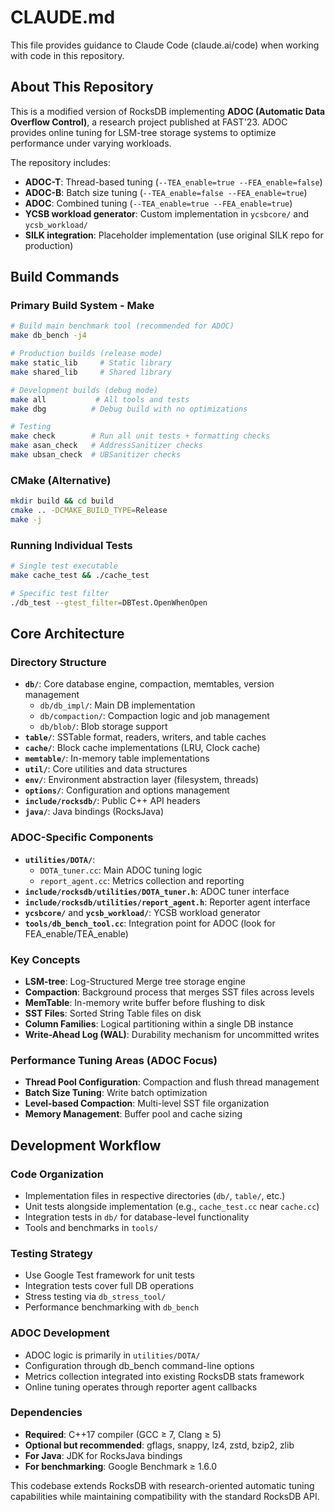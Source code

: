 # CLAUDE.md

This file provides guidance to Claude Code (claude.ai/code) when working with code in this repository.

## About This Repository

This is a modified version of RocksDB implementing **ADOC (Automatic Data Overflow Control)**, a research project published at FAST'23. ADOC provides online tuning for LSM-tree storage systems to optimize performance under varying workloads.

The repository includes:
- **ADOC-T**: Thread-based tuning (`--TEA_enable=true --FEA_enable=false`)
- **ADOC-B**: Batch size tuning (`--TEA_enable=false --FEA_enable=true`)  
- **ADOC**: Combined tuning (`--TEA_enable=true --FEA_enable=true`)
- **YCSB workload generator**: Custom implementation in `ycsbcore/` and `ycsb_workload/`
- **SILK integration**: Placeholder implementation (use original SILK repo for production)

## Build Commands

### Primary Build System - Make
```bash
# Build main benchmark tool (recommended for ADOC)
make db_bench -j4

# Production builds (release mode)
make static_lib     # Static library
make shared_lib     # Shared library

# Development builds (debug mode)
make all           # All tools and tests
make dbg          # Debug build with no optimizations

# Testing
make check        # Run all unit tests + formatting checks
make asan_check   # AddressSanitizer checks
make ubsan_check  # UBSanitizer checks
```

### CMake (Alternative)
```bash
mkdir build && cd build
cmake .. -DCMAKE_BUILD_TYPE=Release
make -j
```

### Running Individual Tests
```bash
# Single test executable
make cache_test && ./cache_test

# Specific test filter
./db_test --gtest_filter=DBTest.OpenWhenOpen
```

## Core Architecture

### Directory Structure
- **`db/`**: Core database engine, compaction, memtables, version management
  - `db/db_impl/`: Main DB implementation 
  - `db/compaction/`: Compaction logic and job management
  - `db/blob/`: Blob storage support
- **`table/`**: SSTable format, readers, writers, and table caches
- **`cache/`**: Block cache implementations (LRU, Clock cache)
- **`memtable/`**: In-memory table implementations
- **`util/`**: Core utilities and data structures
- **`env/`**: Environment abstraction layer (filesystem, threads)
- **`options/`**: Configuration and options management
- **`include/rocksdb/`**: Public C++ API headers
- **`java/`**: Java bindings (RocksJava)

### ADOC-Specific Components
- **`utilities/DOTA/`**: 
  - `DOTA_tuner.cc`: Main ADOC tuning logic
  - `report_agent.cc`: Metrics collection and reporting
- **`include/rocksdb/utilities/DOTA_tuner.h`**: ADOC tuner interface
- **`include/rocksdb/utilities/report_agent.h`**: Reporter agent interface
- **`ycsbcore/`** and **`ycsb_workload/`**: YCSB workload generator
- **`tools/db_bench_tool.cc`**: Integration point for ADOC (look for FEA_enable/TEA_enable)

### Key Concepts
- **LSM-tree**: Log-Structured Merge tree storage engine
- **Compaction**: Background process that merges SST files across levels
- **MemTable**: In-memory write buffer before flushing to disk
- **SST Files**: Sorted String Table files on disk
- **Column Families**: Logical partitioning within a single DB instance
- **Write-Ahead Log (WAL)**: Durability mechanism for uncommitted writes

### Performance Tuning Areas (ADOC Focus)
- **Thread Pool Configuration**: Compaction and flush thread management
- **Batch Size Tuning**: Write batch optimization  
- **Level-based Compaction**: Multi-level SST file organization
- **Memory Management**: Buffer pool and cache sizing

## Development Workflow

### Code Organization
- Implementation files in respective directories (`db/`, `table/`, etc.)
- Unit tests alongside implementation (e.g., `cache_test.cc` near `cache.cc`)
- Integration tests in `db/` for database-level functionality
- Tools and benchmarks in `tools/`

### Testing Strategy
- Use Google Test framework for unit tests
- Integration tests cover full DB operations
- Stress testing via `db_stress_tool/`
- Performance benchmarking with `db_bench`

### ADOC Development
- ADOC logic is primarily in `utilities/DOTA/` 
- Configuration through db_bench command-line options
- Metrics collection integrated into existing RocksDB stats framework
- Online tuning operates through reporter agent callbacks

### Dependencies
- **Required**: C++17 compiler (GCC ≥ 7, Clang ≥ 5)
- **Optional but recommended**: gflags, snappy, lz4, zstd, bzip2, zlib
- **For Java**: JDK for RocksJava bindings
- **For benchmarking**: Google Benchmark ≥ 1.6.0

This codebase extends RocksDB with research-oriented automatic tuning capabilities while maintaining compatibility with the standard RocksDB API.